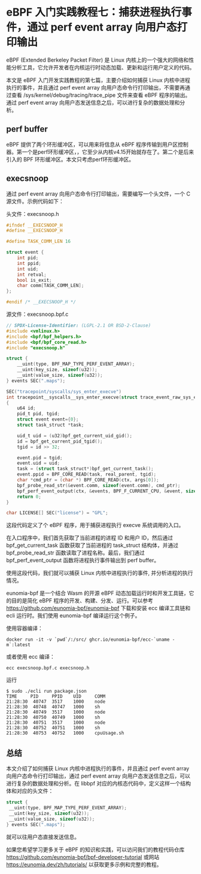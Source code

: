 # eBPF 入门实践教程七：捕获进程执行事件，通过 perf event array 向用户态打印输出

eBPF (Extended Berkeley Packet Filter) 是 Linux 内核上的一个强大的网络和性能分析工具，它允许开发者在内核运行时动态加载、更新和运行用户定义的代码。

本文是 eBPF 入门开发实践教程的第七篇，主要介绍如何捕获 Linux 内核中进程执行的事件，并且通过 perf event array 向用户态命令行打印输出，不需要再通过查看 /sys/kernel/debug/tracing/trace_pipe 文件来查看 eBPF 程序的输出。通过 perf event array 向用户态发送信息之后，可以进行复杂的数据处理和分析。

## perf buffer

eBPF 提供了两个环形缓冲区，可以用来将信息从 eBPF 程序传输到用户区控制器。第一个是perf环形缓冲区，，它至少从内核v4.15开始就存在了。第二个是后来引入的 BPF 环形缓冲区。本文只考虑perf环形缓冲区。

## execsnoop

通过 perf event array 向用户态命令行打印输出，需要编写一个头文件，一个 C 源文件。示例代码如下：

头文件：execsnoop.h

```c
#ifndef __EXECSNOOP_H
#define __EXECSNOOP_H

#define TASK_COMM_LEN 16

struct event {
    int pid;
    int ppid;
    int uid;
    int retval;
    bool is_exit;
    char comm[TASK_COMM_LEN];
};

#endif /* __EXECSNOOP_H */
```

源文件：execsnoop.bpf.c

```c
// SPDX-License-Identifier: (LGPL-2.1 OR BSD-2-Clause)
#include <vmlinux.h>
#include <bpf/bpf_helpers.h>
#include <bpf/bpf_core_read.h>
#include "execsnoop.h"

struct {
    __uint(type, BPF_MAP_TYPE_PERF_EVENT_ARRAY);
    __uint(key_size, sizeof(u32));
    __uint(value_size, sizeof(u32));
} events SEC(".maps");

SEC("tracepoint/syscalls/sys_enter_execve")
int tracepoint__syscalls__sys_enter_execve(struct trace_event_raw_sys_enter* ctx)
{
    u64 id;
    pid_t pid, tgid;
    struct event event={0};
    struct task_struct *task;

    uid_t uid = (u32)bpf_get_current_uid_gid();
    id = bpf_get_current_pid_tgid();
    tgid = id >> 32;

    event.pid = tgid;
    event.uid = uid;
    task = (struct task_struct*)bpf_get_current_task();
    event.ppid = BPF_CORE_READ(task, real_parent, tgid);
    char *cmd_ptr = (char *) BPF_CORE_READ(ctx, args[0]);
    bpf_probe_read_str(&event.comm, sizeof(event.comm), cmd_ptr);
    bpf_perf_event_output(ctx, &events, BPF_F_CURRENT_CPU, &event, sizeof(event));
    return 0;
}

char LICENSE[] SEC("license") = "GPL";
```

这段代码定义了个 eBPF 程序，用于捕获进程执行 execve 系统调用的入口。

在入口程序中，我们首先获取了当前进程的进程 ID 和用户 ID，然后通过 bpf_get_current_task 函数获取了当前进程的 task_struct 结构体，并通过 bpf_probe_read_str 函数读取了进程名称。最后，我们通过 bpf_perf_event_output 函数将进程执行事件输出到 perf buffer。

使用这段代码，我们就可以捕获 Linux 内核中进程执行的事件, 并分析进程的执行情况。

eunomia-bpf 是一个结合 Wasm 的开源 eBPF 动态加载运行时和开发工具链，它的目的是简化 eBPF 程序的开发、构建、分发、运行。可以参考 <https://github.com/eunomia-bpf/eunomia-bpf> 下载和安装 ecc 编译工具链和 ecli 运行时。我们使用 eunomia-bpf 编译运行这个例子。

使用容器编译：

```shell
docker run -it -v `pwd`/:/src/ ghcr.io/eunomia-bpf/ecc-`uname -m`:latest
```

或者使用 ecc 编译：

```shell
ecc execsnoop.bpf.c execsnoop.h
```

运行

```console
$ sudo ./ecli run package.json 
TIME     PID     PPID    UID     COMM    
21:28:30  40747  3517    1000    node
21:28:30  40748  40747   1000    sh
21:28:30  40749  3517    1000    node
21:28:30  40750  40749   1000    sh
21:28:30  40751  3517    1000    node
21:28:30  40752  40751   1000    sh
21:28:30  40753  40752   1000    cpuUsage.sh
```

## 总结

本文介绍了如何捕获 Linux 内核中进程执行的事件，并且通过 perf event array 向用户态命令行打印输出，通过 perf event array 向用户态发送信息之后，可以进行复杂的数据处理和分析。在 libbpf 对应的内核态代码中，定义这样一个结构体和对应的头文件：

```c
struct {
 __uint(type, BPF_MAP_TYPE_PERF_EVENT_ARRAY);
 __uint(key_size, sizeof(u32));
 __uint(value_size, sizeof(u32));
} events SEC(".maps");
```

就可以往用户态直接发送信息。

如果您希望学习更多关于 eBPF 的知识和实践，可以访问我们的教程代码仓库 <https://github.com/eunomia-bpf/bpf-developer-tutorial> 或网站 <https://eunomia.dev/zh/tutorials/> 以获取更多示例和完整的教程。
